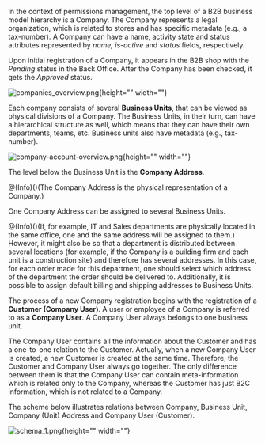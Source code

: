 In the context of permissions management, the top level of a B2B business model hierarchy is a Company. The Company represents a legal organization, which is related to stores and has specific metadata (e.g., a tax-number). A Company can have a name, activity state and status attributes represented by _name, is-active_ and _status_ fields, respectively.

Upon initial registration of a Company, it appears in the B2B shop with the *Pending* status in the Back Office. After the Company has been checked, it gets the *Approved* status.


![companies_overview.png](https://spryker.s3.eu-central-1.amazonaws.com/docs/Features/Company+Account+Management/Company+Account+Overview/Company+Account+and+General+Organizational+Structure/companies_overview.png){height="" width=""}

Each company consists of several **Business Units**, that can be viewed as physical divisions of a Company. The Business Units, in their turn, can have a hierarchical structure as well, which means that they can have their own departments, teams, etc. Business units also have metadata (e.g., tax-number).

![company-account-overview.png](https://spryker.s3.eu-central-1.amazonaws.com/docs/Features/Company+Account+Management/Company+Account+Overview/Company+Account+and+General+Organizational+Structure/company-account-overview.png){height="" width=""}

The level below the Business Unit is the **Company Address**.

@(Info)()(The Company Address is the physical representation of a Company.)

One Company Address can be assigned to several Business Units.

@(Info)()(If, for example, IT and Sales departments are physically located in the same office, one and the same address will be assigned to them.)
However, it might also be so that a department is distributed between several locations (for example, if the Company is a building firm and each unit is a construction site) and therefore has several addresses. In this case, for each order made for this department, one should select which address of the department the order should be delivered to. Additionally, it is possible to assign default billing and shipping addresses to Business Units.

The process of a new Company registration begins with the registration of a **Customer (Company User)**. A user or employee of a Company is referred to as a **Company User**. A Company User always belongs to one business unit.

The Company User contains all the information about the Customer and has a one-to-one relation to the Customer. Actually, when a new Company User is created, a new Customer is created at the same time. Therefore, the Customer and Company User always go together. The only difference between them is that the Company User can contain meta-information which is related only to the Company, whereas the Customer has just B2C information, which is not related to a Company.

The scheme below illustrates relations between Company, Business Unit, Company (Unit) Address and Company User (Customer).

![schema_1.png](https://spryker.s3.eu-central-1.amazonaws.com/docs/Features/Company+Account+Management/Company+Account+Overview/Company+Account+and+General+Organizational+Structure/schema_1.png){height="" width=""}